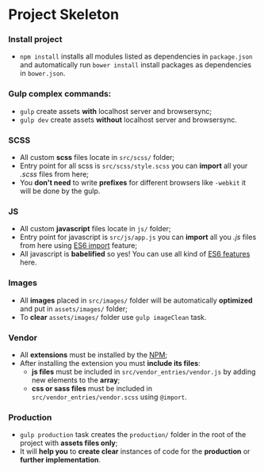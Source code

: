 # Project Skeleton

### Install project

* `npm install` installs all modules listed as dependencies in `package.json` and automatically run `bower install` install packages as dependencies in `bower.json`.

### Gulp complex commands:
* `gulp` create assets **with** localhost server and browsersync;
* `gulp dev` create assets **without** localhost server and browsersync.

### SCSS
* All custom **scss** files locate in `src/scss/` folder;
* Entry point for all scss is `src/scss/style.scss` you can **import** all your *.scss* files from here;
* You **don't need** to write **prefixes** for different browsers like `-webkit` it will be done by the gulp.

### JS
* All custom **javascript** files locate in `js/` folder;
* Entry point for javascript is `src/js/app.js` you can **import** all you *.js* files from here using [ES6 import](https://developer.mozilla.org/en-US/docs/Web/JavaScript/Reference/Statements/import) feature;
* All javascript is **babelified** so yes! You can use all kind of [ES6 features](https://babeljs.io/docs/learn-es2015/) here.

### Images
* All **images** placed in `src/images/` folder will be automatically **optimized** and put in `assets/images/` folder;
* To **clear** `assets/images/` folder use `gulp imageClean` task.

### Vendor
* All **extensions** must be installed by the [NPM](https://docs.npmjs.com/cli/install);
* After installing the extension you must **include its files**:
  * **js files** must be included in `src/vendor_entries/vendor.js` by adding new elements to the **array**;
  * **css or sass files** must be included in `src/vendor_entries/vendor.scss` using `@import`.

### Production
* `gulp production` task creates the `production/` folder in the root of the project with **assets files only**;
* It will **help you** to **create clear** instances of code for the **production** or **further implementation**.